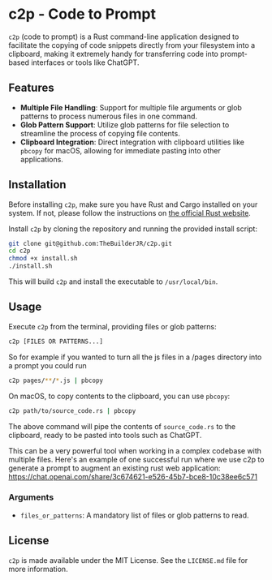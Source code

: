 # c2p - Code to Prompt

`c2p` (code to prompt) is a Rust command-line application designed to facilitate the copying of code snippets directly from your filesystem into a clipboard, making it extremely handy for transferring code into prompt-based interfaces or tools like ChatGPT.

## Features

- **Multiple File Handling**: Support for multiple file arguments or glob patterns to process numerous files in one command.
- **Glob Pattern Support**: Utilize glob patterns for file selection to streamline the process of copying file contents.
- **Clipboard Integration**: Direct integration with clipboard utilities like `pbcopy` for macOS, allowing for immediate pasting into other applications.

## Installation

Before installing `c2p`, make sure you have Rust and Cargo installed on your system. If not, please follow the instructions on [the official Rust website](https://www.rust-lang.org/tools/install).

Install `c2p` by cloning the repository and running the provided install script:

```sh
git clone git@github.com:TheBuilderJR/c2p.git
cd c2p
chmod +x install.sh
./install.sh
```

This will build `c2p` and install the executable to `/usr/local/bin`.

## Usage

Execute `c2p` from the terminal, providing files or glob patterns:

```sh
c2p [FILES OR PATTERNS...]
```

So for example if you wanted to turn all the js files in a /pages directory into a prompt you could run

```sh
c2p pages/**/*.js | pbcopy
```

On macOS, to copy contents to the clipboard, you can use `pbcopy`:

```sh
c2p path/to/source_code.rs | pbcopy
```

The above command will pipe the contents of `source_code.rs` to the clipboard, ready to be pasted into tools such as ChatGPT.

This can be a very powerful tool when working in a complex codebase with multiple files. Here's an example of one successful run where we use c2p to generate a prompt to augment an existing rust web application: https://chat.openai.com/share/3c674621-e526-45b7-bce8-10c38ee6c571

### Arguments

- `files_or_patterns`: A mandatory list of files or glob patterns to read.

## License

`c2p` is made available under the MIT License. See the `LICENSE.md` file for more information.
